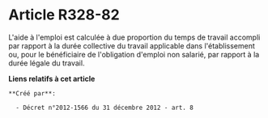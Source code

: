 # Article R328-82

L'aide à l'emploi est calculée à due proportion du temps de travail accompli par rapport à la durée collective du travail
applicable dans l'établissement ou, pour le bénéficiaire de l'obligation d'emploi non salarié, par rapport à la durée légale
du travail.

**Liens relatifs à cet article**

	**Créé par**:

	  - Décret n°2012-1566 du 31 décembre 2012 - art. 8
